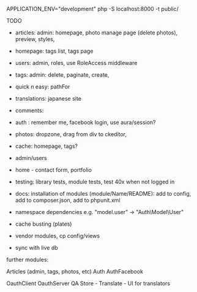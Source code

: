 APPLICATION_ENV="development" php -S localhost:8000 -t public/

TODO

* articles: admin: homepage, photo manage page (delete photos), preview, styles,
* homepage: tags list, tags page
* users: admin, roles, use RoleAccess middleware
* tags: admin: delete, paginate, create,
* quick n easy: pathFor
* translations: japanese site
* comments:
* auth : remember me, facebook login, use aura/session?
* photos: dropzone, drag from div to ckeditor,
* cache: homepage, tags?
* admin/users
* home - contact form, portfolio
* testing: library tests, module tests, test 40x when not logged in
* docs: installation of modules (module/Name/README): add to config, add to composer.json, add to phpunit.xml

* namespace dependencies e.g. "model.user" -> "Auth\Model\User"

* cache busting (plates)
* vendor modules, cp config/views
* sync with live db


further modules:

Articles (admin, tags, photos, etc)
Auth
AuthFacebook

OauthClient
OauthServer
QA
Store -
Translate - UI for translators
